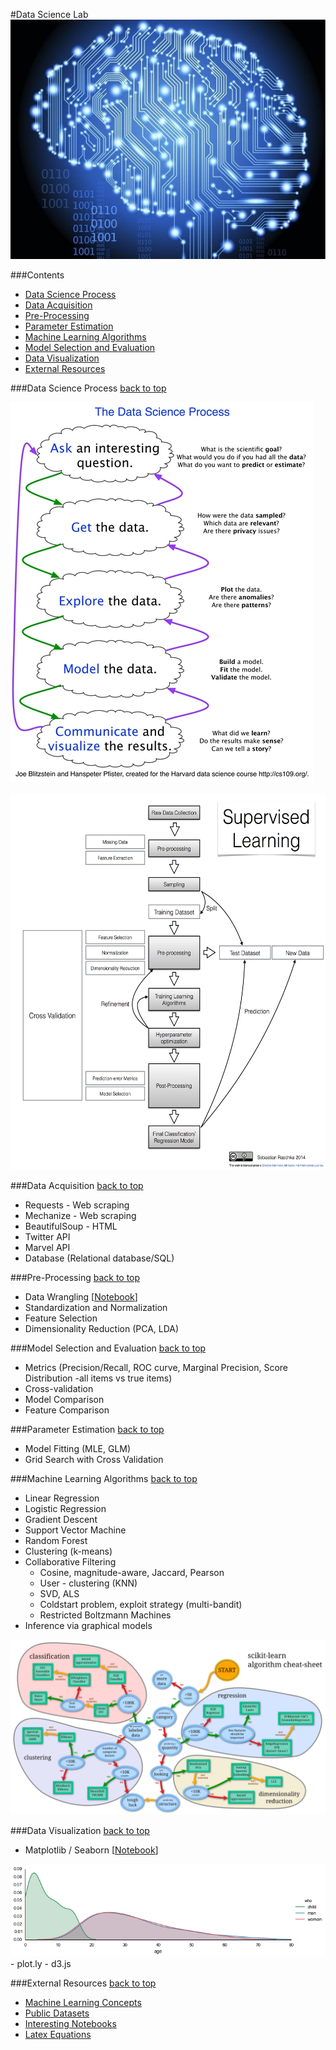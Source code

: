 
#Data Science Lab
<img src="./images/brain.png">

###Contents
- [Data Science Process](#data-science-process)
- [Data Acquisition](#data-acquisition)
- [Pre-Processing](#pre-processing)
- [Parameter Estimation](#parameter-estimation)
- [Machine Learning Algorithms](#machine-learning-algorithms)
- [Model Selection and Evaluation](#model-selection-and-evaluation)
- [Data Visualization](#data-visualization)
- [External Resources](#external-resources)

###Data Science Process
[back to top](#contents)

<img src="./images/datascience_process.png">
<br>
<br>
<img src="./images/datascience_flowchart.png" style="width: 700px;
height:600px;">

###Data Acquisition
[back to top](#contents)
- Requests - Web scraping
- Mechanize - Web scraping
- BeautifulSoup - HTML
- Twitter API
- Marvel API
- Database (Relational database/SQL)

###Pre-Processing
[back to top](#contents)
- Data Wrangling [[Notebook](http://nbviewer.ipython.org/urls/raw.github.com/jthang/DataScienceLab/master/pre-processing/data_wrangling.ipynb)]
- Standardization and Normalization
- Feature Selection
- Dimensionality Reduction (PCA, LDA)

###Model Selection and Evaluation
[back to top](#contents)
- Metrics (Precision/Recall, ROC curve, Marginal Precision, Score Distribution -all items vs true items)
- Cross-validation
- Model Comparison
- Feature Comparison

###Parameter Estimation
[back to top](#contents)
- Model Fitting (MLE, GLM)
- Grid Search with Cross Validation

###Machine Learning Algorithms
[back to top](#contents)
- Linear Regression
- Logistic Regression
- Gradient Descent
- Support Vector Machine
- Random Forest
- Clustering (k-means)
- Collaborative Filtering
    - Cosine, magnitude-aware, Jaccard, Pearson
    - User - clustering (KNN)
    - SVD, ALS
    - Coldstart problem, exploit strategy (multi-bandit)
    - Restricted Boltzmann Machines
- Inference via graphical models

<img src="./images/ml_cheatsheet.png">

###Data Visualization
[back to top](#contents)
- Matplotlib / Seaborn [[Notebook](http://nbviewer.ipython.org/github/jthang/DataScienceLab/blob/master/data_viz/data_viz.ipynb)]
<img src="./images/data_viz.png">
- plot.ly
- d3.js

###External Resources
[back to top](#contents)
- [Machine Learning Concepts](http://www.metacademy.org/browse)
- [Public Datasets](https://github.com/caesar0301/awesome-public-datasets)
- [Interesting Notebooks](https://github.com/ipython/ipython/wiki/A-gallery-of-interesting-IPython-Notebooks)
- [Latex Equations](https://github.com/rasbt/pattern_classification/blob/master/resources/latex_equations.md)
